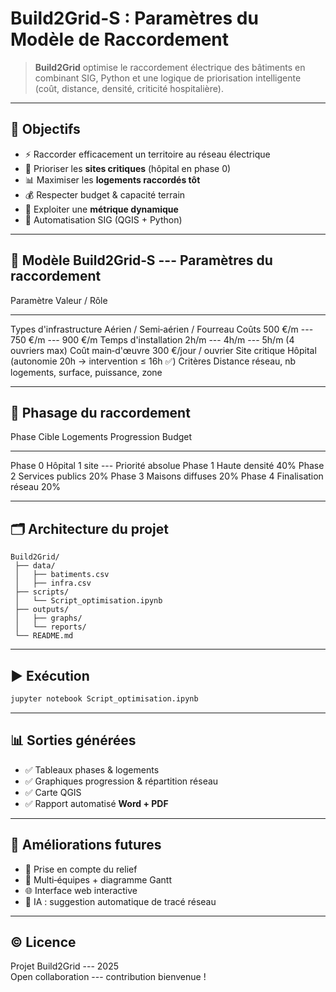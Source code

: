 # Build2Grid-S : Paramètres du Modèle de Raccordement

> **Build2Grid** optimise le raccordement électrique des bâtiments en
> combinant SIG, Python et une logique de priorisation intelligente
> (coût, distance, densité, criticité hospitalière).

------------------------------------------------------------------------

## 🎯 Objectifs

-   ⚡ Raccorder efficacement un territoire au réseau électrique
-   🏥 Prioriser les **sites critiques** (hôpital en phase 0)
-   📊 Maximiser les **logements raccordés tôt**
-   💰 Respecter budget & capacité terrain
-   🧠 Exploiter une **métrique dynamique** 
-   📍 Automatisation SIG (QGIS + Python)

------------------------------------------------------------------------

## 🧠 Modèle Build2Grid‑S --- Paramètres du raccordement

  Paramètre                Valeur / Rôle
  ------------------------ ---------------------------------------------------------
  Types d'infrastructure   Aérien / Semi‑aérien / Fourreau
  Coûts                    500 €/m --- 750 €/m --- 900 €/m
  Temps d'installation     2h/m --- 4h/m --- 5h/m (4 ouvriers max)
  Coût main‑d'œuvre        300 €/jour / ouvrier
  Site critique            Hôpital (autonomie 20h → intervention ≤ 16h ✅)
  Critères                 Distance réseau, nb logements, surface, puissance, zone

------------------------------------------------------------------------

## 🚦 Phasage du raccordement

  Phase     Cible                   Logements   Progression             Budget
  --------- --------------------- ----------- ------------- ------------------
  Phase 0   Hôpital                    1 site           ---   Priorité absolue
  Phase 1   Haute densité                                                  40%
  Phase 2   Services publics                                               20%
  Phase 3   Maisons diffuses                                                20%
  Phase 4   Finalisation réseau                                              20%

------------------------------------------------------------------------

## 🗂️ Architecture du projet

    Build2Grid/
     ├── data/
     │   ├── batiments.csv
     │   ├── infra.csv
     ├── scripts/
     │   └── Script_optimisation.ipynb
     ├── outputs/
     │   ├── graphs/
     │   └── reports/
     └── README.md

------------------------------------------------------------------------

## ▶️ Exécution

``` bash
jupyter notebook Script_optimisation.ipynb
```

------------------------------------------------------------------------

## 📊 Sorties générées

-   ✅ Tableaux phases & logements
-   ✅ Graphiques progression & répartition réseau
-   ✅ Carte QGIS
-   ✅ Rapport automatisé **Word + PDF**

------------------------------------------------------------------------

## 🚀 Améliorations futures

-   🌄 Prise en compte du relief
-   👷 Multi‑équipes + diagramme Gantt
-   🌐 Interface web interactive
-   🤖 IA : suggestion automatique de tracé réseau

------------------------------------------------------------------------

## © Licence

Projet Build2Grid --- 2025\
Open collaboration --- contribution bienvenue !

